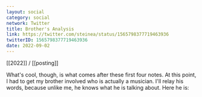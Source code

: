 ```yaml
---
layout: social
category: social
network: Twitter
title: Brother's Analysis
link: https://twitter.com/steinea/status/1565798377719463936
twitterID: 1565798377719463936
date: 2022-09-02
---
```


[[2022]] / [[posting]]

What's cool, though, is what comes after these first four notes. At this point, I had to get my brother involved who is actually a musician. I'll relay his words, because unlike me, he knows what he is talking about. Here he is:
